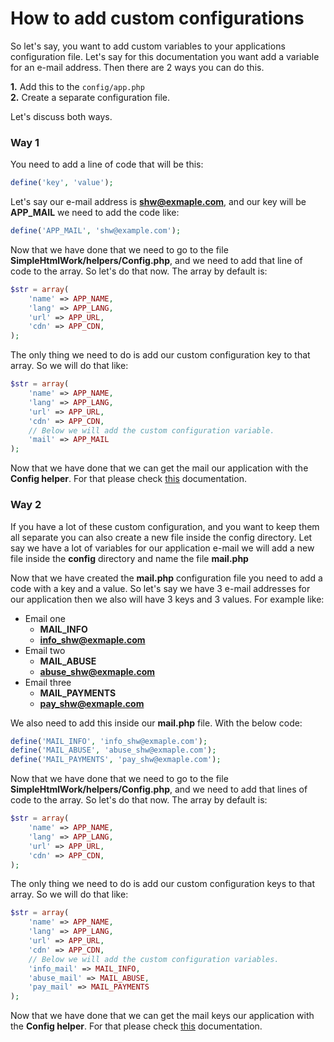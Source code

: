 # How to add custom configurations

So let's say, you want to add custom variables to your applications configuration file.
Let's say for this documentation you want add a variable for an e-mail address. Then there are 2 ways you can do this.

**1.** Add this to the `config/app.php` <br>
**2.** Create a separate configuration file. <br>

Let's discuss both ways.

### **Way 1**

You need to add a line of code that will be this:

```php
define('key', 'value');
```

Let's say our e-mail address is **shw@exmaple.com**, and our key will be **APP_MAIL** we need to add the code like:

```php
define('APP_MAIL', 'shw@example.com');
```

Now that we have done that we need to go to the file **SimpleHtmlWork/helpers/Config.php**, and we need to add that line of code to the array.
So let's do that now. The array by default is:

```php
$str = array(
    'name' => APP_NAME,
    'lang' => APP_LANG,
    'url' => APP_URL,
    'cdn' => APP_CDN,
);
```

The only thing we need to do is add our custom configuration key to that array. So we will do that like:

```php
$str = array(
    'name' => APP_NAME,
    'lang' => APP_LANG,
    'url' => APP_URL,
    'cdn' => APP_CDN,
    // Below we will add the custom configuration variable.
    'mail' => APP_MAIL
);
```

Now that we have done that we can get the mail our application with the **Config helper**. For that please check [this](helpers.md) documentation.

### **Way 2**

If you have a lot of these custom configuration, and you want to keep them all separate you can also create a new file inside the config directory.
Let say we have a lot of variables for our application e-mail we will add a new file inside the **config** directory and name the file **mail.php**

Now that we have created the **mail.php** configuration file you need to add a code with a key and a value. So let's say we have 3 e-mail addresses for our application then we also will have 3 keys and 3 values. For example like:
 
* Email one
    * **MAIL_INFO**
    * **info_shw@exmaple.com**
* Email two
    * **MAIL_ABUSE**
    * **abuse_shw@exmaple.com**
* Email three
    * **MAIL_PAYMENTS**
    * **pay_shw@exmaple.com**

We also need to add this inside our **mail.php** file. With the below code:

```php
define('MAIL_INFO', 'info_shw@exmaple.com');
define('MAIL_ABUSE', 'abuse_shw@exmaple.com');
define('MAIL_PAYMENTS', 'pay_shw@exmaple.com');
```


Now that we have done that we need to go to the file **SimpleHtmlWork/helpers/Config.php**, and we need to add that lines of code to the array.
So let's do that now. The array by default is:

```php
$str = array(
    'name' => APP_NAME,
    'lang' => APP_LANG,
    'url' => APP_URL,
    'cdn' => APP_CDN,
);
```

The only thing we need to do is add our custom configuration keys to that array. So we will do that like:

```php
$str = array(
    'name' => APP_NAME,
    'lang' => APP_LANG,
    'url' => APP_URL,
    'cdn' => APP_CDN,
    // Below we will add the custom configuration variables.
    'info_mail' => MAIL_INFO,
    'abuse_mail' => MAIL_ABUSE,
    'pay_mail' => MAIL_PAYMENTS
);
```

Now that we have done that we can get the mail keys our application with the **Config helper**. For that please check [this](helpers.md) documentation.
